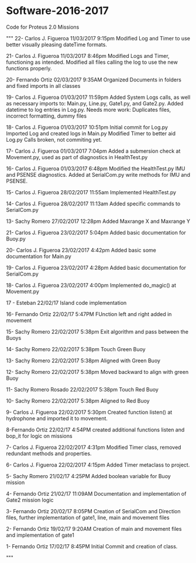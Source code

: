# Software-2016-2017
Code for Proteus 2.0 Missions

"""
22- Carlos J. Figueroa 11/03/2017 9:15pm
Modified Log and Timer to use better visually pleasing dateTime formats.

21- Carlos J. Figueroa 11/03/2017 8:46pm
Modified Logs and Timer, functioning as intended.
Modified all files calling the log to use the new
functions properly.

20- Fernando Ortiz 02/03/2017 9:35AM
Organized Documents in folders and fixed imports in all classes

19- Carlos J. Figueroa 01/03/2017 11:59pm
Added System Logs calls, as well as necessary imports to:
Main.py, Line.py, Gate1.py, and Gate2.py. Added datetime
to log entries in Log.py. Needs more work:
Duplicates files, incorrect formatting, dummy files

18- Carlos J. Figueroa 01/03/2017 10:51pm
Initial commit for Log.py
Imported Log and created logs in Main.py
Modified Timer to better aid Log.py
Calls broken, not commiting yet.

17- Carlos J. Figueroa 01/03/2017 7:04pm
Added a submersion check at Movement.py, used as
part of diagnostics in HealthTest.py

16- Carlos J. Figueroa 01/03/2017 6:48pm
Modified the HealthTest.py IMU and PSENSE diagnostics.
Added at SerialCom.py write methods for IMU and PSENSE.

15- Carlos J. Figueroa 28/02/2017 11:55am
Implemented HealthTest.py

14- Carlos J. Figueroa 28/02/2017 11:13am
Added specific commands to SerialCom.py

13- Sachy Romero 27/02/2017 12:28pm
Added Maxrange X and Maxrange Y

21- Carlos J. Figueroa 23/02/2017 5:04pm
Added basic documentation for Buoy.py

20- Carlos J. Figueroa 23/02/2017 4:42pm
Added basic some documentation for Main.py

19- Carlos J. Figueroa 23/02/2017 4:28pm
Added basic documentation for SerialCom.py

18- Carlos J. Figueroa 23/02/2017 4:00pm
Implemented do_magic() at Movement.py

17 - Esteban 22/02/17
Island code implementation

16- Fernando Ortiz 22/02/17 5:47PM
FUnction left and right added in movement

15- Sachy Romero 22/02/2017 5:38pm
Exit algorithm and pass between the Buoys

14- Sachy Romero 22/02/2017 5:38pm
Touch Green Buoy

13- Sachy Romero 22/02/2017 5:38pm
Aligned with Green Buoy

12- Sachy Romero 22/02/2017 5:38pm
Moved backward to align with green Buoy

11- Sachy Romero Rosado 22/02/2017 5:38pm
Touch Red Buoy

10- Sachy Romero 22/02/2017 5:38pm
Aligned to Red Buoy

9- Carlos J. Figueroa 22/02/2017 5:30pm
Created function listen() at hydrophone and imported it to movement.

8-Fernando Ortiz 22/02/17 4:54PM
created additional functions listen and bop_it for logic on missions

7- Carlos J. Figueroa 22/02/2017 4:31pm
Modified Timer class, removed redundant methods and properties.

6- Carlos J. Figueroa 22/02/2017 4:15pm
Added Timer metaclass to project.

5- Sachy Romero 21/02/17 4:25PM
Added boolean variable for Buoy mission

4- Fernando Ortiz 21/02/17 11:09AM
Documentation and implementation of Gate2 mission logic

3- Fernando Ortiz 20/02/17 8:05PM
Creation of SerialCom and Direction files, further implementation of gate1, line, main and movement files

2- Fernando Ortiz 19/02/17 9:20AM
Creation of main and movement files and implementation of gate1

1- Fernando Ortiz 17/02/17 8:45PM
Initial Commit and creation of class.


"""
